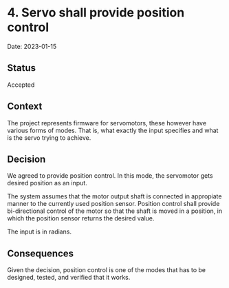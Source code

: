 # 4. Servo shall provide position control

Date: 2023-01-15

## Status

Accepted

## Context

The project represents firmware for servomotors, these however have various forms of modes.
That is, what exactly the input specifies and what is the servo trying to achieve.

## Decision

We agreed to provide position control.
In this mode, the servomotor gets desired position as an input.

The system assumes that the motor output shaft is connected in appropiate manner to the currently used position sensor.
Position control shall provide bi-directional control of the motor so that the shaft is moved in a position, in which the position sensor returns the desired value.

The input is in radians.

## Consequences

Given the decision, position control is one of the modes that has to be designed, tested, and verified that it works.

